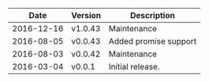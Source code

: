 | Date        | Version | Description |
| ----------- | ------- | ----------- |
| 2016-12-16  | v1.0.43 | Maintenance |
| 2016-08-05  | v0.0.43 | Added promise support |
| 2016-08-03  | v0.0.42 | Maintenance |
| 2016-03-04  | v0.0.1  | Initial release. |
